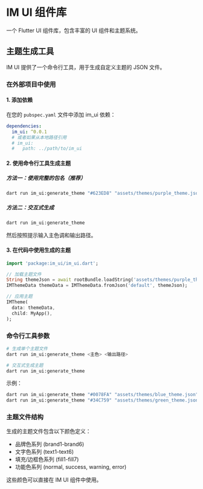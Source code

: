 # IM UI 组件库

一个 Flutter UI 组件库，包含丰富的 UI 组件和主题系统。

## 主题生成工具

IM UI 提供了一个命令行工具，用于生成自定义主题的 JSON 文件。

### 在外部项目中使用

#### 1. 添加依赖

在您的 `pubspec.yaml` 文件中添加 im_ui 依赖：

```yaml
dependencies:
  im_ui: ^0.0.1
  # 或者如果从本地路径引用
  # im_ui:
  #   path: ../path/to/im_ui
```

#### 2. 使用命令行工具生成主题

##### 方法一：使用完整的包名（推荐）

```bash
dart run im_ui:generate_theme "#623ED8" "assets/themes/purple_theme.json"
```

##### 方法二：交互式生成

```bash
dart run im_ui:generate_theme
```

然后按照提示输入主色调和输出路径。

#### 3. 在代码中使用生成的主题

```dart
import 'package:im_ui/im_ui.dart';

// 加载主题文件
String themeJson = await rootBundle.loadString('assets/themes/purple_theme.json');
IMThemeData themeData = IMThemeData.fromJson('default', themeJson);

// 应用主题
IMTheme(
  data: themeData,
  child: MyApp(),
);
```

### 命令行工具参数

```bash
# 生成单个主题文件
dart run im_ui:generate_theme <主色> <输出路径>

# 交互式生成主题
dart run im_ui:generate_theme
```

示例：
```bash
dart run im_ui:generate_theme "#0078FA" "assets/themes/blue_theme.json"
dart run im_ui:generate_theme "#34C759" "assets/themes/green_theme.json"
```

### 主题文件结构

生成的主题文件包含以下颜色定义：

- 品牌色系列 (brand1-brand6)
- 文字色系列 (text1-text6)
- 填充/边框色系列 (fill1-fill7)
- 功能色系列 (normal, success, warning, error)

这些颜色可以直接在 IM UI 组件中使用。